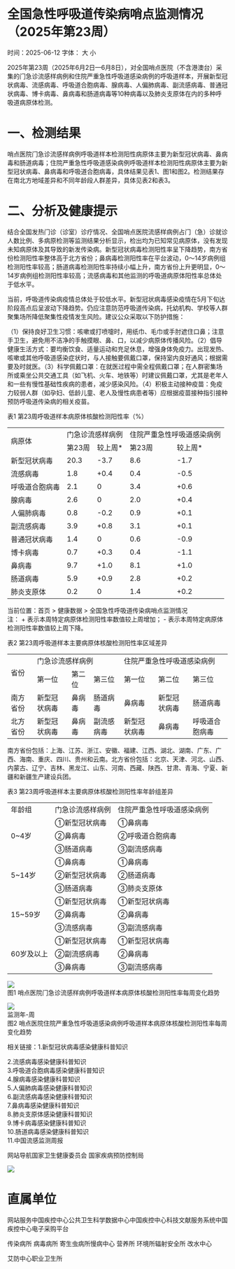 # 全国急性呼吸道传染病哨点监测情况（2025年第23周）

时间：2025-06-12 字体： ⼤ ⼩

2025年第23周（2025年6⽉2⽇—6⽉8⽇），对全国哨点医院（不含港澳台）采集的⻔急诊流感样病例和住院严重急性呼吸道感染病例的呼吸道样本，开展新型冠状病毒、流感病毒、呼吸道合胞病毒、腺病毒、⼈偏肺病毒、副流感病毒、普通冠状病毒、博卡病毒、⿐病毒和肠道病毒等10种病毒以及肺炎⽀原体在内的多种呼吸道病原体检测。

# ⼀、检测结果

哨点医院⻔急诊流感样病例呼吸道样本检测阳性病原体主要为新型冠状病毒、⿐病毒和肠道病毒；住院严重急性呼吸道感染病例呼吸道样本检测阳性病原体主要为新型冠状病毒、⿐病毒和呼吸道合胞病毒，具体结果⻅表1、图1和图2。检测结果存在南北⽅地域差异和不同年龄段⼈群差异，具体⻅表2和表3。

# ⼆、分析及健康提示

结合全国发热⻔诊（诊室）诊疗情况、全国哨点医院流感样病例占⻔（急）诊就诊⼈数⽐例、多病原检测等监测结果分析显示，检出均为已知常⻅病原体，没有发现未知病原体及其导致的新发传染病。新型冠状病毒检测阳性率呈下降趋势，南⽅省份检测阳性率整体⾼于北⽅省份；⿐病毒检测阳性率在平台波动，0～14岁病例组检测阳性率较⾼；肠道病毒检测阳性率持续⼩幅上升，南⽅省份上升更明显，0～14岁病例组检测阳性率较⾼；流感病毒和其他监测的呼吸道病原体阳性率总体处于低⽔平。

当前，呼吸道传染病疫情总体处于较低⽔平。新型冠状病毒感染疫情在5⽉下旬达阶段⾼点后呈波动下降趋势。仍应注意防范呼吸道传染病，托幼机构、学校等⼈群聚集场所降低聚集性疫情发⽣⻛险。建议公众采取以下防护措施：

（1）保持良好卫⽣习惯：咳嗽或打喷嚏时，⽤纸⼱、⽑⼱或⼿肘遮住⼝⿐；注意⼿卫⽣，避免⽤不洁净的⼿触摸眼、⿐、⼝，以减少病原体传播⻛险。（2）倡导健康⽣活⽅式：要均衡饮⻝、适量运动和充⾜休息，增强身体免疫⼒。出现发热、咳嗽或其他呼吸道感染症状时，与⼈接触要佩戴⼝罩，保持室内良好通⻛；根据需要及时就医。（3）科学佩戴⼝罩：在就医过程中需全程佩戴⼝罩；在⼈群密集场所或乘坐公共交通⼯具（如⻜机、⽕⻋、地铁等）时建议佩戴⼝罩，尤其是⽼年⼈和⼀些有慢性基础性疾病的患者，减少感染⻛险。（4）积极主动接种疫苗：免疫⼒较弱⼈群（如孕妇、低龄⼉童、⽼⼈及慢性病患者等）应根据疫苗接种指引接种预防呼吸道传染病的相关疫苗。

表1 第23周呼吸道样本病原体核酸检测阳性率（%）  

<table><tr><td rowspan="2">病原体</td><td colspan="2">门急诊流感样病例</td><td colspan="2">住院严重急性呼吸道感染病例</td></tr><tr><td>第23周</td><td>较上周*</td><td>第23周</td><td>较上周*</td></tr><tr><td>新型冠状病毒</td><td>20.3</td><td>-3.7</td><td>8.6</td><td>-1.7</td></tr><tr><td>流感病毒</td><td>1.8</td><td>+0.4</td><td>0.4</td><td>-0.5</td></tr><tr><td>呼吸道合胞病毒</td><td>2.1</td><td>0</td><td>3.4</td><td>+0.6</td></tr><tr><td>腺病毒</td><td>2.6</td><td>0</td><td>2.0</td><td>+0.4</td></tr><tr><td>人偏肺病毒</td><td>0.8</td><td>-0.2</td><td>0.9</td><td>+0.1</td></tr><tr><td>副流感病毒</td><td>3.9</td><td>+0.8</td><td>3.1</td><td>+0.1</td></tr><tr><td>普通冠状病毒</td><td>1.4</td><td>0</td><td>0.6</td><td>-0.9</td></tr><tr><td>博卡病毒</td><td>0.7</td><td>+0.3</td><td>0.4</td><td>-1.1</td></tr><tr><td>鼻病毒</td><td>9.7</td><td>+1.0</td><td>8.1</td><td>+1.0</td></tr><tr><td>肠道病毒</td><td>5.9</td><td>+0.9</td><td>2.8</td><td>+0.2</td></tr><tr><td>肺炎支原体</td><td>0.2</td><td>0</td><td>1.4</td><td>+0.2</td></tr></table>

当前位置：⾸⻚ > 健康数据 > 全国急性呼吸道传染病哨点监测情况  
注： + 表示本周特定病原体检测阳性率数值较上周增加； - 表示本周特定病原体检测阳性率数值较上周下降。

表2 第23周呼吸道样本主要病原体核酸检测阳性率区域差异  

<table><tr><td rowspan="2">省份</td><td colspan="3">门急诊流感样病例</td><td colspan="3">住院严重急性呼吸道感染病例</td></tr><tr><td>第一位</td><td>第二位</td><td>第三位</td><td>第一位</td><td>第二位</td><td>第三位</td></tr><tr><td>南方省份</td><td>新型冠状病毒</td><td>鼻病毒</td><td>肠道病毒</td><td>鼻病毒</td><td>新型冠状病毒</td><td>肠道病毒</td></tr><tr><td>北方省份</td><td>新型冠状病毒</td><td>鼻病毒</td><td>副流感病毒</td><td>新型冠状病毒</td><td>鼻病毒</td><td>呼吸道合胞病毒</td></tr></table>

南⽅省份包括：上海、江苏、浙江、安徽、福建、江⻄、湖北、湖南、⼴东、⼴⻄、海南、重庆、四川、贵州和云南。北⽅省份包括：北京、天津、河北、⼭⻄、内蒙古、辽宁、吉林、⿊⻰江、⼭东、河南、⻄藏、陕⻄、⽢肃、⻘海、宁夏、新疆和新疆⽣产建设兵团。

表3 第23周呼吸道样本主要病原体核酸检测阳性率年龄组差异  

<table><tr><td>年龄组</td><td>门急诊流感样病例</td><td>住院严重急性呼吸道感染病例</td></tr><tr><td rowspan="3">0~4岁</td><td>①新型冠状病毒</td><td>①鼻病毒</td></tr><tr><td>②鼻病毒</td><td>②呼吸道合胞病毒</td></tr><tr><td>③肠道病毒</td><td>③副流感病毒</td></tr><tr><td rowspan="3">5~14岁</td><td>①鼻病毒</td><td>①鼻病毒</td></tr><tr><td>②新型冠状病毒</td><td>②肠道病毒</td></tr><tr><td>③肠道病毒</td><td>③肺炎支原体</td></tr><tr><td rowspan="3">15~59岁</td><td>①新型冠状病毒</td><td>①新型冠状病毒</td></tr><tr><td>②鼻病毒</td><td>②鼻病毒</td></tr><tr><td>③流感病毒</td><td>③副流感病毒</td></tr><tr><td rowspan="3">60岁及以上</td><td>①新型冠状病毒</td><td>①新型冠状病毒</td></tr><tr><td>②副流感病毒</td><td>②鼻病毒</td></tr><tr><td>③鼻病毒</td><td>③副流感病毒</td></tr></table>

![](images/78a0c166c9ee34aed4210b0fa8b6b9027017c7e0059ae6b7718fed8aa5c6c42f.jpg)  
图1 哨点医院⻔急诊流感样病例呼吸道样本病原体核酸检测阳性率每周变化趋势

![](images/757b25423286f0ce0c45da8727a2d410ffeabf8131be5bf1f5c06efa9c1d5c0f.jpg)  
监测年-周   
图2 哨点医院住院严重急性呼吸道感染病例呼吸道样本病原体核酸检测阳性率每周变化趋势

相关链接：1.新型冠状病毒感染健康科普知识

2.流感病毒感染健康科普知识  
3.呼吸道合胞病毒感染健康科普知识  
4.腺病毒感染健康科普知识  
5.⼈偏肺病毒感染健康科普知识  
6.副流感病毒感染健康科普知识  
7.⿐病毒感染健康科普知识  
8.肺炎支原体感染健康科普知识  
9.博卡病毒感染健康科普知识  
10.肠道病毒感染健康科普知识  
11.中国流感监测周报

⽹站导航国家卫⽣健康委员会 国家疾病预防控制局

![](images/11a28fb35a7229aa71e3388c93b38abba90e0315a1b31fa0950315f4d5585696.jpg)

# 直属单位

⽹站服务中国疾控中⼼公共卫⽣科学数据中⼼中国疾控中⼼科技⽂献服务系统中国疾控中⼼电⼦采购平台

传染病所 病毒病所 寄⽣⾍病所慢病中⼼ 营养所 环境所辐射安全所 改⽔中⼼

艾防中⼼职业卫⽣所